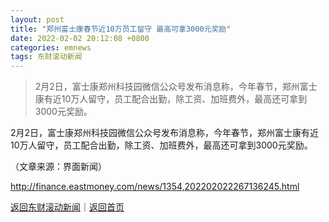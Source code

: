 ```yaml
---
layout: post
title: "郑州富士康春节近10万员工留守 最高可拿3000元奖励"
date: 2022-02-02 20:12:08 +0800
categories: emnews
tags: 东财滚动新闻
---
```

> 2月2日，富士康郑州科技园微信公众号发布消息称，今年春节，郑州富士康有近10万人留守，员工配合出勤，除工资、加班费外，最高还可拿到3000元奖励。

<p>2月2日，富士康郑州科技园微信公众号发布消息称，今年春节，郑州富士康有近10万人留守，员工配合出勤，除工资、加班费外，最高还可拿到3000元奖励。</p><p class="em_media">（文章来源：界面新闻）</p>

<http://finance.eastmoney.com/news/1354,202202022267136245.html>

[返回东财滚动新闻](//finews.withounder.com/emnews/)｜[返回首页](//finews.withounder.com/)